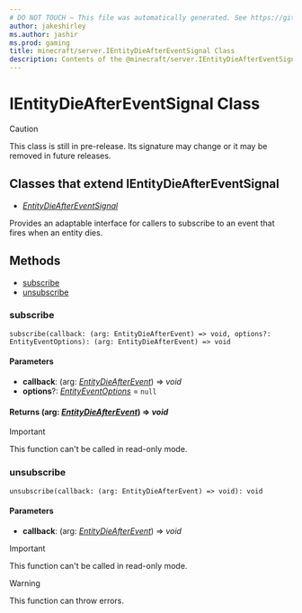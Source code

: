 ```yaml
---
# DO NOT TOUCH — This file was automatically generated. See https://github.com/mojang/minecraftapidocsgenerator to modify descriptions, examples, etc.
author: jakeshirley
ms.author: jashir
ms.prod: gaming
title: minecraft/server.IEntityDieAfterEventSignal Class
description: Contents of the @minecraft/server.IEntityDieAfterEventSignal class.
---
```

# IEntityDieAfterEventSignal Class

> [!CAUTION]
> This class is still in pre-release.  Its signature may change or it may be removed in future releases.

## Classes that extend IEntityDieAfterEventSignal
- [*EntityDieAfterEventSignal*](EntityDieAfterEventSignal.md)

Provides an adaptable interface for callers to subscribe to an event that fires when an entity dies.

## Methods
- [subscribe](#subscribe)
- [unsubscribe](#unsubscribe)

### **subscribe**
`
subscribe(callback: (arg: EntityDieAfterEvent) => void, options?: EntityEventOptions): (arg: EntityDieAfterEvent) => void
`

#### **Parameters**
- **callback**: (arg: [*EntityDieAfterEvent*](EntityDieAfterEvent.md)) => *void*
- **options**?: [*EntityEventOptions*](EntityEventOptions.md) = `null`

#### **Returns** (arg: [*EntityDieAfterEvent*](EntityDieAfterEvent.md)) => *void*

> [!IMPORTANT]
> This function can't be called in read-only mode.

### **unsubscribe**
`
unsubscribe(callback: (arg: EntityDieAfterEvent) => void): void
`

#### **Parameters**
- **callback**: (arg: [*EntityDieAfterEvent*](EntityDieAfterEvent.md)) => *void*

> [!IMPORTANT]
> This function can't be called in read-only mode.

> [!WARNING]
> This function can throw errors.
